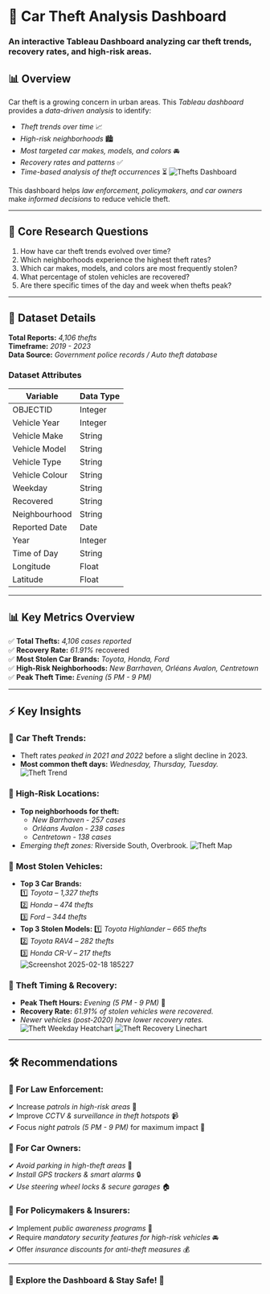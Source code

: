 # 🚗 Car Theft Analysis Dashboard

### An interactive Tableau Dashboard analyzing car theft trends, recovery rates, and high-risk areas.

## 📊 Overview
Car theft is a growing concern in urban areas. This *Tableau dashboard* provides a *data-driven analysis* to identify:
- *Theft trends over time* 📈
- *High-risk neighborhoods* 🏙
- *Most targeted car makes, models, and colors* 🚘
- *Recovery rates and patterns* ✅
- *Time-based analysis of theft occurrences* ⏳
![Thefts Dashboard](https://github.com/user-attachments/assets/10f47952-aa07-4cd6-ab9c-b80a7103ab10)

This dashboard helps *law enforcement, policymakers, and car owners* make *informed decisions* to reduce vehicle theft.

---

## 🔎 Core Research Questions
1. How have car theft trends evolved over time?
2. Which neighborhoods experience the highest theft rates?
3. Which car makes, models, and colors are most frequently stolen?
4. What percentage of stolen vehicles are recovered?
5. Are there specific times of the day and week when thefts peak?

---

## 📂 Dataset Details
**Total Reports:** *4,106 thefts*  
**Timeframe:** *2019 - 2023*  
**Data Source:** *Government police records / Auto theft database*

### **Dataset Attributes**
| **Variable**        | **Data Type**  |
|--------------------|---------------|
| OBJECTID           | Integer       |
| Vehicle Year       | Integer       |
| Vehicle Make       | String        |
| Vehicle Model      | String        |
| Vehicle Type       | String        |
| Vehicle Colour     | String        |
| Weekday            | String        |
| Recovered          | String        |
| Neighbourhood      | String        |
| Reported Date      | Date          |
| Year               | Integer       |
| Time of Day        | String        |
| Longitude          | Float         |
| Latitude           | Float         |

---

## 📊 Key Metrics Overview
✅ **Total Thefts:** *4,106 cases reported*  
✅ **Recovery Rate:** *61.91%* recovered  
✅ **Most Stolen Car Brands:** *Toyota, Honda, Ford*  
✅ **High-Risk Neighborhoods:** *New Barrhaven, Orléans Avalon, Centretown*  
✅ **Peak Theft Time:** *Evening (5 PM - 9 PM)*  

---

## ⚡ Key Insights
### 📌 **Car Theft Trends:**
- Theft rates *peaked in 2021 and 2022* before a slight decline in 2023.
- **Most common theft days:** *Wednesday, Thursday, Tuesday.*
![Theft Trend ](https://github.com/user-attachments/assets/7ded1eb2-3c63-44c4-bfa3-510994f24cbc)

### 📌 **High-Risk Locations:**
- **Top neighborhoods for theft:**
  - *New Barrhaven - 257 cases*
  - *Orléans Avalon - 238 cases*
  - *Centretown - 138 cases*
- *Emerging theft zones:* Riverside South, Overbrook.
![Theft Map](https://github.com/user-attachments/assets/60b84e6b-559c-485b-94a3-8ebd3b1d6094)

### 📌 **Most Stolen Vehicles:**
- **Top 3 Car Brands:**  
  1️⃣ *Toyota* – *1,327 thefts*  
  2️⃣ *Honda* – *474 thefts*  
  3️⃣ *Ford* – *344 thefts*  
- **Top 3 Stolen Models:**
  1️⃣ *Toyota Highlander* – *665 thefts*  
  2️⃣ *Toyota RAV4* – *282 thefts*  
  3️⃣ *Honda CR-V* – *217 thefts*  
![Screenshot 2025-02-18 185227](https://github.com/user-attachments/assets/db76cac8-bac6-404f-bef4-8d70806a9675)

### 📌 **Theft Timing & Recovery:**
- **Peak Theft Hours:** *Evening (5 PM - 9 PM)* 🚨
- **Recovery Rate:** *61.91% of stolen vehicles were recovered.*
- *Newer vehicles (post-2020) have lower recovery rates.*
![Theft Weekday Heatchart](https://github.com/user-attachments/assets/b66ec942-32bb-428c-800e-ffcd38199b78)
![Theft Recovery Linechart](https://github.com/user-attachments/assets/80ac4c49-243a-4a4e-bb86-0dae4a54676c)

---

## 🛠 Recommendations
### 🔹 **For Law Enforcement:**
✔ Increase *patrols in high-risk areas* 🚓  
✔ Improve *CCTV & surveillance in theft hotspots* 📹  
✔ Focus *night patrols (5 PM - 9 PM)* for maximum impact 🌙  

### 🔹 **For Car Owners:**
✔ *Avoid parking in high-theft areas* 🚧  
✔ *Install GPS trackers & smart alarms* 🔒  
✔ *Use steering wheel locks & secure garages* 🏠  

### 🔹 **For Policymakers & Insurers:**
✔ Implement *public awareness programs* 📢  
✔ Require *mandatory security features for high-risk vehicles* 🚘  
✔ Offer *insurance discounts for anti-theft measures* 💰  

---

### 📌 **Explore the Dashboard & Stay Safe!** 🚀


